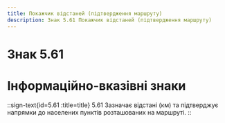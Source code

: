 ```yaml
---
title: Покажчик відстаней (підтвердження маршруту)
description: Знак 5.61 Покажчик відстаней (підтвердження маршруту)
---
```

# Знак 5.61
# Інформаційно-вказівні знаки
::sign-text{id=5.61 :title=title}
5.61 Зазначає відстані (км) та підтверджує напрямки до населених пунктів розташованих на маршруті.
::